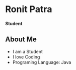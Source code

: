 # Ronit Patra
#### Student

## About Me
- I am a Student
- I love Coding
- Programing Language: Java
